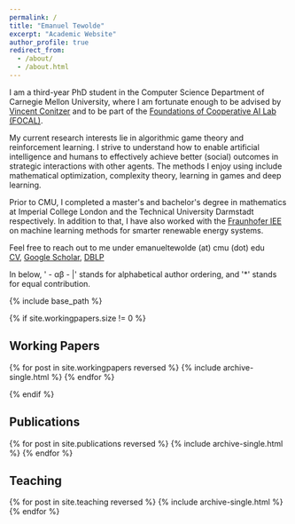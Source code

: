 ```yaml
---
permalink: /
title: "Emanuel Tewolde"
excerpt: "Academic Website"
author_profile: true
redirect_from: 
  - /about/
  - /about.html
---
```


<!-- Welcome to my academic website! It is work in progress, especially starting from the section "Working Papers". -->

I am a third-year PhD student in the Computer Science Department of Carnegie Mellon University, where I am fortunate enough to be advised by <a href=" https://www.cs.cmu.edu/~conitzer/ " target="_blank"  rel="noopener noreferrer">Vincent Conitzer</a> and to be part of the <a href=" https://www.cs.cmu.edu/~focal/ " target="_blank"  rel="noopener noreferrer">Foundations of Cooperative AI Lab (FOCAL)</a>. 

My current research interests lie in algorithmic game theory and reinforcement learning. I strive to understand how to enable artificial intelligence and humans to effectively achieve better (social) outcomes in strategic interactions with other agents. The methods I enjoy using include mathematical optimization, complexity theory, learning in games and deep learning.

Prior to CMU, I completed a master's and bachelor's degree in mathematics at Imperial College London and the Technical University Darmstadt respectively. In addition to that, I have also worked with the <a href=" https://www.iee.fraunhofer.de/en.html " target="_blank"  rel="noopener noreferrer">Fraunhofer IEE</a> on machine learning methods for smarter renewable energy systems.

Feel free to reach out to me under emanueltewolde (at) cmu (dot) edu
<br>
<a href=" ../files/CV.pdf " target="_blank"  rel="noopener noreferrer">CV</a>,  <a href=" https://scholar.google.com/citations?user=LpZkIogAAAAJ&hl=en " target="_blank"  rel="noopener noreferrer">Google Scholar</a>, <a href=" https://dblp.org/pid/305/4404.html " target="_blank"  rel="noopener noreferrer">DBLP</a> 

<!--| <a href=" https://scholar.google.com/citations?user=LpZkIogAAAAJ&hl=en " target="_blank"  rel="noopener noreferrer">DBLP</a> -->

<!-- {% if author.googlescholar %}
  You can find my articles on <u><a href="{{author.googlescholar}}">my Google Scholar profile</a>.</u>
{% endif %} -->

In below, ' - &alpha;&beta; - &#124;' stands for alphabetical author ordering, and '&#42;' stands for equal contribution.

{% include base_path %}


{% if site.workingpapers.size != 0 %}
## Working Papers

{% for post in site.workingpapers reversed %}
  {% include archive-single.html %}
{% endfor %}

{% endif %}

## Publications

{% for post in site.publications reversed %}
  {% include archive-single.html %}
{% endfor %}

## Teaching

{% for post in site.teaching reversed %}
  {% include archive-single.html %}
{% endfor %}

